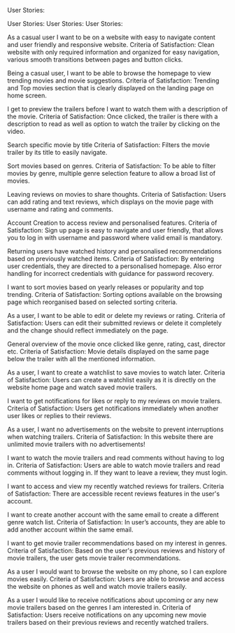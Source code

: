 User Stories:

User Stories:
User Stories:
User Stories:

As a casual user I want to be on a website with easy to navigate content and user friendly and responsive website.
Criteria of Satisfaction: Clean website with only required information and organized for easy navigation, various smooth transitions between pages and button clicks.

Being a casual user, I want to be able to browse the homepage to view trending movies and movie suggestions.
Criteria of Satisfaction: Trending and Top movies section that is clearly displayed on the landing page on home screen.

I get to preview the trailers before I want to watch them with a description of the movie.
Criteria of Satisfaction: Once clicked, the trailer is there with a description to read as well as option to watch the trailer by clicking on the video.

Search specific movie by title 
Criteria of Satisfaction: Filters the movie trailer by its title to easily navigate.

Sort movies based on genres.
Criteria of Satisfaction: To be able to filter movies by genre, multiple genre selection feature to allow a broad list of movies.

Leaving reviews on movies to share thoughts.
Criteria of Satisfaction: Users can add rating and text reviews, which displays on the movie page with username and rating and comments. 

Account Creation to access review and personalised features.
Criteria of Satisfaction: Sign up page is easy to navigate and user friendly, that allows you to log in with username and password where valid email is mandatory.

Returning users have watched history and personalised recommendations based on previously watched items.
Criteria of Satisfaction: By entering user credentials, they are directed to a personalised homepage.
Also error handling for incorrect credentials with guidance for password recovery.

I want to sort movies based on yearly releases or popularity and top trending.
Criteria of Satisfaction: Sorting options available on the browsing page which reorganised based on selected sorting criteria.

As a user, I want to be able to edit or delete my reviews or rating.
Criteria of Satisfaction: Users can edit their submitted reviews or delete it completely and the change should reflect immediately on the page.

General overview of the movie once clicked like genre, rating, cast, director etc.
Criteria of Satisfaction: Movie details displayed on the same page below the trailer with all the mentioned information. 

As a user, I want to create a watchlist to save movies to watch later.
Criteria of Satisfaction: Users can create a watchlist easily as it is directly on the website home page and watch saved movie trailers. 

I want to get notifications for likes or reply to my reviews on movie trailers.
Criteria of Satisfaction: Users get notifications immediately when another user likes or replies to their reviews. 

As a user, I want no advertisements on the website to prevent interruptions when watching trailers.
Criteria of Satisfaction: In this website there are unlimited movie trailers with no advertisements!

I want to watch the movie trailers and read comments without having to log in. 
Criteria of Satisfaction: Users are able to watch movie trailers and read comments without logging in. If they want to leave a review, they must login. 

I want to access and view my recently watched reviews for trailers.
Criteria of Satisfaction: There are accessible recent reviews features in the user's account.

I want to create another account with the same email to create a different genre watch list.
Criteria of Satisfaction: In user’s accounts, they are able to add another account within the same email.

I want to get movie trailer recommendations based on my interest in genres.
Criteria of Satisfaction: Based on the user's previous reviews and history of movie trailers, the user gets movie trailer recommendations. 

As a user I would want to browse the website on my phone, so I can explore movies easily.
Criteria of Satisfaction: Users are able to browse and access the website on phones as well and watch movie trailers easily.

As a user I would like to receive notifications about upcoming or any new movie trailers based on the genres I am interested in.
Criteria of Satisfaction: Users receive notifications on any upcoming new movie trailers based on their previous reviews and recently watched trailers.


